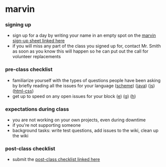 # marvin
### signing up
- sign up for a day by writing your name in an empty spot on the [marvin sign-up sheet linked here](https://docs.google.com/spreadsheets/d/1GWZrbq7F2G0Cmt_wIc5foC2MAJ5p8YOnbqm5ELSGDVY/edit#gid=0)
- if you will miss any part of the class you signed up for, contact Mr. Smith as soon as you know this will happen so he can put out the call for volunteer replacements
### pre-class checklist
- familiarize yourself with the types of questions people have been asking by briefly reading all the issues for your language ([scheme](https://github.com/woodstockcs/marvin/labels/scheme)) ([java](https://github.com/woodstockcs/marvin/labels/java)) ([js](https://github.com/woodstockcs/marvin/labels/js)) ([html-css](https://github.com/woodstockcs/marvin/labels/html-css))
- get up to speed on any open issues for your block ([e](https://github.com/woodstockcs/marvin/labels/block-e)) ([g](https://github.com/woodstockcs/marvin/labels/block-g)) ([h](https://github.com/woodstockcs/marvin/labels/block-h))
### expectations during class
- you are not working on your own projects, even during downtime
- if you're not supporting someone 
- background tasks: write test questions, add issues to the wiki, clean up the wiki
### post-class checklist
- submit the [post-class checklist linked here](https://docs.google.com/forms/d/e/1FAIpQLScdgpLvzp0M2tQpytgOVt2NJkrFkybrovvsmcm-TODFwGatig/viewform?usp=sf_link)
